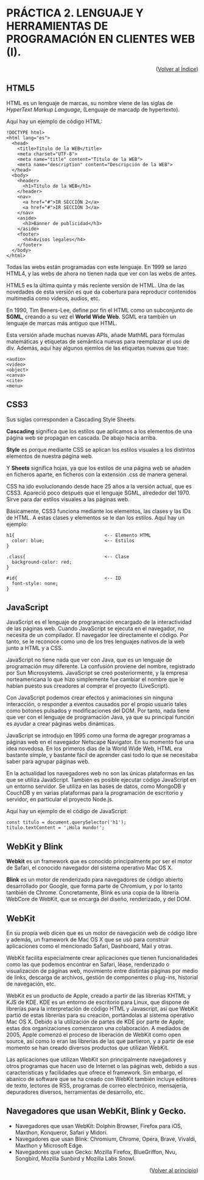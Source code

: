 <div id="principio"></div>

# PRÁCTICA 2. LENGUAJE Y HERRAMIENTAS DE PROGRAMACIÓN EN CLIENTES WEB (I).

<p align="right">(<a href="https://github.com/GonaloLuna/DesarrolloEntornoCliente">Volver al Índice</a>)</p>

## HTML5

HTML es un lenguaje de marcas, su nombre viene de las siglas de *HyperText Markup Language*, (Lenguaje de marcadp de hypertexto). 

Aquí hay un ejemplo de código HTML:

~~~
!DOCTYPE html>
<html lang="es">  
  <head>    
    <title>Título de la WEB</title>    
    <meta charset="UTF-8">
    <meta name="title" content="Título de la WEB">
    <meta name="description" content="Descripción de la WEB">
  </head>  
  <body>    
    <header>
      <h1>Título de la WEB</h1>      
    </header>    
    <nav>
      <a href="#">IR SECCIÓN 2</a>
      <a href="#">IR SECCIÓN 3</a>
    </nav>
    <aside>
      <h3>Banner de publicidad</h3>
    </aside>
    <footer>
      <h4>Avisos legales</h4>
    </footer>
  </body>  
</html>
~~~

Todas las webs están programadas con este lenguaje.
En 1999 se lanzó HTML4, y las webs de ahora no tienen nada que ver con las webs de antes.

HTML5 es la última quinta y más reciente versión de HTML. Una de las novedades de esta versión es que da cobertura para reproducir contenidos multimedia como videos, audios, etc.

En 1990, Tim Beners-Lee, define por fin el HTML como un subconjunto de **SGML**, creando a su vez el **World Wide Web**. SGML era también un lenguaje de marcas más antiguo que HTML.

Esta versión añade muchas nuevas APIs, añade MathML para fórmulas matemáticas y etiquetas de semántica nuevas para reemplazar el uso de div. Además, aquí hay algunos ejemlos de las etiquetas nuevas que trae:

~~~
<audio>
<video>
<object>
<canva>
<cite>
<menu>
~~~

## CSS3

Sus siglas corresponden a Cascading Style Sheets.

**Cascading** significa que los estilos que aplicamos a los elementos de una página web se propagan en cascada. De abajo hacia arriba.

**Style** es porque mediante CSS se aplican los estilos visuales a los distintos elementos de nuestra página web.

Y **Sheets** significa hojas, ya que los estilos de una página web se añaden en ficheros aparte, en ficheros con la extensión .css de manera general.

CSS ha ido evolucionando desde hace 25 años a la versión actual, que es CSS3. Apareció poco después que el lenguaje SGML, alrededor del 1970. Sirve para dar estilos visuales a las páginas web.

Básicamente, CSS3 funciona mediante los elementos, las clases y las IDs de HTML. A estas clases y elementos se le dan los estilos.
Aquí hay un ejemplo:

~~~
h1{                                 <-- Elemento HTML
  color: blue;                      <-- Estilos
}

.class{                             <-- Clase
  background-color: red;
}

#id{                                <-- ID
  font-style: none;
}
~~~

## JavaScript

JavaScript es el lenguaje de programación encargado de la interactividad de las páginas web. Cuando JavaScript se ejecuta en el navegador, no necesita de un compilador. El navegador lee directamente el código. Por tanto, se le reconoce como uno de los tres lenguajes nativos de la web junto a HTML y a CSS.

JavaScript no tiene nada que ver con Java, que es un lenguaje de programación muy diferente. La confusión proviene del nombre, registrado por Sun Microsystems. JavaScript se creó posteriormente, y la empresa norteamericana lo que hizo simplemente fue cambiar el nombre que le habían puesto sus creadores al comprar el proyecto (LiveScript).

Con JavaScript podemos crear efectos y animaciones sin ninguna interacción, o responder a eventos causados por el propio usuario tales como botones pulsados y modificaciones del DOM. Por tanto, nada tiene que ver con el lenguaje de programación Java, ya que su principal función es ayudar a crear páginas webs dinámicas.

JavaScript se introdujo en 1995 como una forma de agregar programas a páginas web en el navegador Netscape Navigator. En su momento fue una idea novedosa. En los primeros días de la World Wide Web, HTML era bastante simple, y bastante fácil de aprender casi todo lo que se necesitaba saber para agrupar páginas web.

En la actualidad los navegadores web no son las únicas plataformas en las que se utiliza JavaScript. También es posible ejecutar código JavaScript en un entorno servidor. Se utiliza en las bases de datos, como MongoDB y CouchDB y en varias plataformas para la programación de escritorio y servidor, en particular el proyecto Node.js.

Aquí hay un ejemplo de el código de JavaScript:

~~~
const titulo = document.querySelector('h1');
titulo.textContent = '¡Hola mundo!';
~~~

## WebKit y Blink

**Webkit** es un framework que es conocido principalmente por ser el motor de Safari, el conocido navegador del sistema operativo Mac OS X.


**Blink** es un motor de renderizado para navegadores de código abierto desarrollado por Google, que forma parte de Chromium, y por lo tanto también de Chrome. Concretamente, Blink  es una copia de la librería WebCore de WebKit, que se encarga del diseño, renderizado, y del DOM.

## WebKit

En su propia web dicen que es un motor de navegación web de código libre y además, un framework de Mac OS X que se usó para construir aplicaciones como el mencionado Safari, Dashboard, Mail y otras.

WebKit facilita especialmente crear aplicaciones que tienen funcionalidades como las que podemos encontrar en Safari, léase, renderizado o visualización de páginas web, movimiento entre distintas páginas por medio de links, descarga de archivos, gestión de componentes o plug-ins, historial de navegación, etc.

WebKit es un producto de Apple, creado a partir de las librerías KHTML y KJS de KDE. KDE es un entorno de escritorio para Linux, que dispone de librerías para la interpretación de código HTML y Javascript, así que WebKit partió de estas librerías para su creación, portándolas al sistema operativo Mac OS X. Debido a la utilización de partes de KDE por parte de Apple, estas dos organizaciones comenzaron una colaboración. A mediados de 2005, Apple comenzó el proceso de liberación de WebKit como open source, así como lo eran las librerías de las que partieron, y a partir de ese momento se han creado diversos productos que utilizan WebKit.

Las aplicaciones que utilizan WebKit son principalmente navegadores y otros programas que hacen uso de Internet o las páginas web, debido a sus características y facilidades que ofrece el framework. Sin embargo, el abanico de software que se ha creado con WebKit también incluye editores de texto, lectores de RSS, programas de correo electrónico, mensajería, depuradores diversos, herramientas de desarrollo, etc.

## Navegadores que usan WebKit, Blink y Gecko.

* Navegadores que usan WebKit: Dolphin Browser, Firefox para iOS, Maxthon, Konqueror, Safari y Midori.
* Navegadores que usan Blink: Chromium, Chrome, Opera, Brave, Vivaldi, Maxthon y Microsoft Edge.
* Navegadores que usan Gecko: Mozilla Firefox, BlueGriffon, Nvu, Songbird, Mozilla Sunbird y Mozilla Labs Snowl.

<p align="right">(<a href="#principio">Volver al principio</a>)</p>